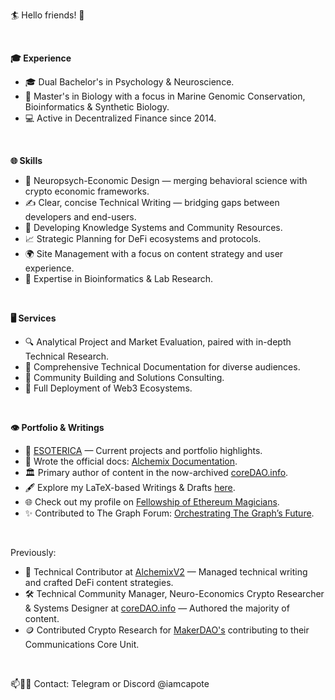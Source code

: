 🏄 Hello friends! 🤙

</br>

**🎓 Experience** </br>
- 🎓 Dual Bachelor's in Psychology & Neuroscience.</br>
- 🧬 Master's in Biology with a focus in Marine Genomic Conservation, Bioinformatics & Synthetic Biology.</br>
- 💻 Active in Decentralized Finance since 2014.</br>

</br>

**🌐 Skills** </br>
- 🧠 Neuropsych-Economic Design  — merging behavioral science with crypto economic frameworks.</br>
- ✍️ Clear, concise Technical Writing — bridging gaps between developers and end-users.</br>
- 📖 Developing Knowledge Systems and Community Resources.</br>
- 📈 Strategic Planning for DeFi ecosystems and protocols.</br>
- 🌍 Site Management with a focus on content strategy and user experience.</br>
- 🔬 Expertise in Bioinformatics & Lab Research.</br>

</br>

**🖥️ Services** </br>
- 🔍 Analytical Project and Market Evaluation, paired with in-depth Technical Research.</br>
- 📝 Comprehensive Technical Documentation for diverse audiences.</br>
- 🌟 Community Building and Solutions Consulting.</br>
- 🚀 Full Deployment of Web3 Ecosystems.</br>

</br>

**👁️ Portfolio & Writings** </br>
- 🔮 [ESOTERICA](https://esotericalabs.carrd.co/) — Current projects and portfolio highlights.</br>
- 📜 Wrote the official docs: [Alchemix Documentation](https://docs.alchemix.fi/).</br>
- 🏛️ Primary author of content in the now-archived [coreDAO.info](https://web.archive.org/web/20241001141418/https://coredao.info/).</br>
- 🖋️ Explore my LaTeX-based Writings & Drafts [here](https://github.com/iamcapote/LaTeX-Writings).</br>
- 🌐 Check out my profile on [Fellowship of Ethereum Magicians](https://ethereum-magicians.org/u/iamcapote/summary).</br>
- ✨ Contributed to The Graph Forum: [Orchestrating The Graph’s Future](https://forum.thegraph.com/t/orchestrating-the-graphs-future/6064/1).</br>


</br>

Previously:</br>
- 🧙 Technical Contributor at [AlchemixV2](https://alchemix.fi/)  — Managed technical writing and crafted DeFi content strategies.</br>
- 🛠️ Technical Community Manager, Neuro-Economics Crypto Researcher & Systems Designer at [coreDAO.info](https://web.archive.org/web/20241001141418/https://coredao.info/) — Authored the majority of content.</br>
- 🪙 Contributed Crypto Research for [MakerDAO's](https://makerdao.com/en/)  contributing to their Communications Core Unit.</br>

</br>

📫🧗🎣 Contact: Telegram or Discord @iamcapote </br>
